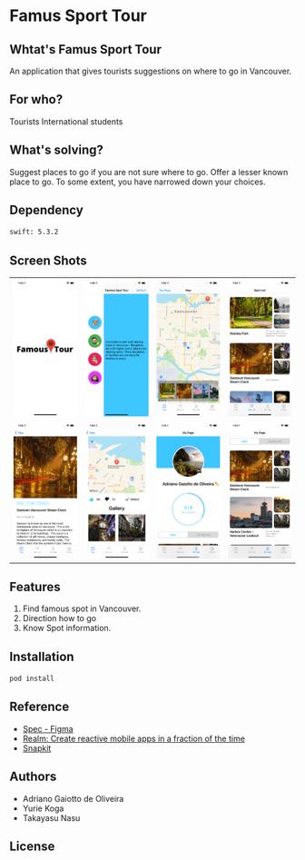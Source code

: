 Famus Sport Tour
===

Whtat's Famus Sport Tour
---

An application that gives tourists suggestions on where to go in Vancouver.

For who?
---

Tourists
International students

What's solving?
---

Suggest places to go if you are not sure where to go.
Offer a lesser known place to go.
To some extent, you have narrowed down your choices.

Dependency
---

```bash
swift: 5.3.2
```

Screen Shots
---

| | | | |
|-|-|-|-|
|![ss](./img/ScreenShot01.png)|![ss](./img/ScreenShot02.png)|![ss](./img/ScreenShot03.png)|![ss](./img/ScreenShot04.png)|
|![ss](./img/ScreenShot05.png)|![ss](./img/ScreenShot06.png)|![ss](./img/ScreenShot07.png)|![ss](./img/ScreenShot08.png)|


Features
---

1. Find famous spot in Vancouver.
1. Direction how to go
1. Know Spot information.

Installation
---

```bash
pod install
```

Reference
---

- [Spec - Figma](https://www.figma.com/file/swGeIc5N4vT1dYHmPIRCSw/Famous-Spot-Tour?node-id=1%3A14123)
- [Realm: Create reactive mobile apps in a fraction of the time](https://realm.io/docs/swift/latest)
- [Snapkit](http://snapkit.io/docs/)

Authors
---

- Adriano Gaiotto de Oliveira
- Yurie Koga
- Takayasu Nasu

License
---
